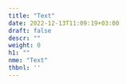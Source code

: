 ```yaml
---
title: "Text"
date: 2022-12-13T11:09:19+03:00
draft: false
descr: ""
weight: 0
h1: ""
nme: "Text"
thbnl: ''
---
```


